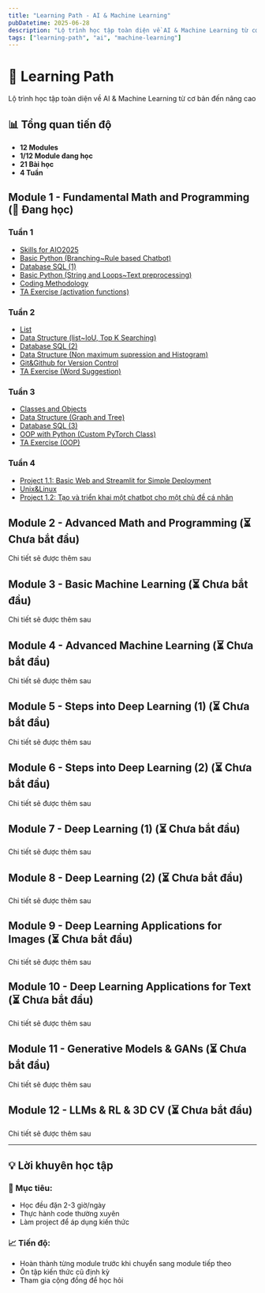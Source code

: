 ```yaml
---
title: "Learning Path - AI & Machine Learning"
pubDatetime: 2025-06-28
description: "Lộ trình học tập toàn diện về AI & Machine Learning từ cơ bản đến nâng cao"
tags: ["learning-path", "ai", "machine-learning"]
---
```


# 🚀 Learning Path

Lộ trình học tập toàn diện về AI & Machine Learning từ cơ bản đến nâng cao

## 📊 Tổng quan tiến độ
- **12 Modules**
- **1/12 Module đang học**
- **21 Bài học**
- **4 Tuần**

## Module 1 - Fundamental Math and Programming (🔄 Đang học)
### Tuần 1
- [Skills for AIO2025](/posts/w1-skills-aio2025)
- [Basic Python (Branching~Rule based Chatbot)](/posts/w1-basic-python-branching)
- [Database SQL (1)](/posts/w1-database-sql-1)
- [Basic Python (String and Loops~Text preprocessing)](/posts/w1-basic-python-loops)
- [Coding Methodology](/posts/w1-coding-methodology)
- [TA Exercise (activation functions)](/posts/w1-ta-exercise-activation)

### Tuần 2
- [List](/posts/w2-list)
- [Data Structure (list~IoU, Top K Searching)](/posts/w2-list-advanced)
- [Database SQL (2)](/posts/w2-database-sql-2)
- [Data Structure (Non maximum supression and Histogram)](/posts/w2-datastructure)
- [Git&Github for Version Control](/posts/w2-git-github)
- [TA Exercise (Word Suggestion)](/posts/w2-exercise)

### Tuần 3
- [Classes and Objects](/posts/w3-classes-objects)
- [Data Structure (Graph and Tree)](/posts/w3-data-structure-graph)
- [Database SQL (3)](/posts/w3-database-sql-3)
- [OOP with Python (Custom PyTorch Class)](/posts/w3-oop-pytorch)
- [TA Exercise (OOP)](/posts/w3-ta-exercise-oop)

### Tuần 4
- [Project 1.1: Basic Web and Streamlit for Simple Deployment](/posts/w4-project-1-1)
- [Unix&Linux](/posts/w4-unix-linux)
- [Project 1.2: Tạo và triển khai một chatbot cho một chủ đề cá nhân](/posts/w4-project-1-2)

## Module 2 - Advanced Math and Programming (⏳ Chưa bắt đầu)
Chi tiết sẽ được thêm sau

## Module 3 - Basic Machine Learning (⏳ Chưa bắt đầu)
Chi tiết sẽ được thêm sau

## Module 4 - Advanced Machine Learning (⏳ Chưa bắt đầu)
Chi tiết sẽ được thêm sau

## Module 5 - Steps into Deep Learning (1) (⏳ Chưa bắt đầu)
Chi tiết sẽ được thêm sau

## Module 6 - Steps into Deep Learning (2) (⏳ Chưa bắt đầu)
Chi tiết sẽ được thêm sau

## Module 7 - Deep Learning (1) (⏳ Chưa bắt đầu)
Chi tiết sẽ được thêm sau

## Module 8 - Deep Learning (2) (⏳ Chưa bắt đầu)
Chi tiết sẽ được thêm sau

## Module 9 - Deep Learning Applications for Images (⏳ Chưa bắt đầu)
Chi tiết sẽ được thêm sau

## Module 10 - Deep Learning Applications for Text (⏳ Chưa bắt đầu)
Chi tiết sẽ được thêm sau

## Module 11 - Generative Models & GANs (⏳ Chưa bắt đầu)
Chi tiết sẽ được thêm sau

## Module 12 - LLMs & RL & 3D CV (⏳ Chưa bắt đầu)
Chi tiết sẽ được thêm sau

---

## 💡 Lời khuyên học tập

### 🎯 Mục tiêu:
- Học đều đặn 2-3 giờ/ngày
- Thực hành code thường xuyên
- Làm project để áp dụng kiến thức

### 📈 Tiến độ:
- Hoàn thành từng module trước khi chuyển sang module tiếp theo
- Ôn tập kiến thức cũ định kỳ
- Tham gia cộng đồng để học hỏi 